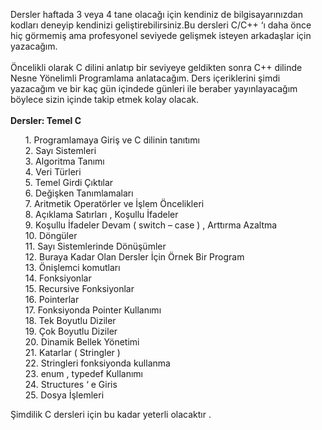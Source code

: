 Dersler haftada 3 veya 4 tane olacağı için kendiniz de bilgisayarınızdan kodları deneyip kendinizi geliştirebilirsiniz.Bu dersleri C/C++ ‘ı daha önce hiç görmemiş ama profesyonel seviyede gelişmek isteyen arkadaşlar için yazacağım.
<br />
<br />
Öncelikli olarak C dilini anlatıp bir seviyeye geldikten sonra C++ dilinde Nesne Yönelimli Programlama anlatacağım.
Ders içeriklerini şimdi yazacağım ve bir kaç gün içindede günleri ile beraber yayınlayacağım böylece sizin içinde takip etmek kolay olacak.
<br />
<br />
<strong> Dersler: Temel C</strong><br />
<ul>
1. Programlamaya Giriş ve C dilinin tanıtımı<br />
2. Sayı Sistemleri<br />
3. Algoritma Tanımı<br />
4. Veri Türleri<br />
5. Temel Girdi Çıktılar<br />
6. Değişken Tanımlamaları<br />
7. Aritmetik Operatörler ve İşlem Öncelikleri<br />
8. Açıklama Satırları , Koşullu İfadeler<br />
9. Koşullu İfadeler Devam ( switch – case ) , Arttırma Azaltma<br />
10. Döngüler<br />
11. Sayı Sistemlerinde Dönüşümler<br />
12. Buraya Kadar Olan Dersler İçin Örnek Bir Program<br />
13. Önişlemci komutları<br />
14. Fonksiyonlar<br />
15. Recursive Fonksiyonlar<br />
16. Pointerlar<br />
17. Fonksiyonda Pointer Kullanımı<br />
18. Tek Boyutlu Diziler<br />
19. Çok Boyutlu Diziler<br />
20. Dinamik Bellek Yönetimi<br />
21. Katarlar ( Stringler )<br />
22. Stringleri fonksiyonda kullanma<br />
23. enum , typedef Kullanımı<br />
24. Structures ‘ e Giris<br />
25. Dosya İşlemleri<br />
</ul>
Şimdilik C dersleri için bu kadar yeterli olacaktır .<br />
